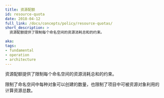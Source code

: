 ```yaml
---
title: 资源配额
id: resource-quota
date: 2018-04-12
full_link: /docs/concepts/policy/resource-quotas/
short_description: >
  资源配额提供了限制每个命名空间的资源消耗总和的约束。

aka: 
tags:
- fundamental
- operation
- architecture
---
```


<!--
---
title: Resource Quotas
id: resource-quota
date: 2018-04-12
full_link: /docs/concepts/policy/resource-quotas/
short_description: >
  Provides constraints that limit aggregate resource consumption per namespace.

aka: 
tags:
- fundamental
- operation
- architecture
---
-->

<!--
 Provides constraints that limit aggregate resource consumption per {{< glossary_tooltip term_id="namespace" >}}.
-->

资源配额提供了限制每个命名空间的资源消耗总和的约束。

<!--more--> 

<!--
Limits the quantity of objects that can be created in a namespace by type, as well as the total amount of compute resources that may be consumed by resources in that project.
-->

限制了命名空间中每种对象可以创建的数量，也限制了项目中可被资源对象利用的计算资源总数。



